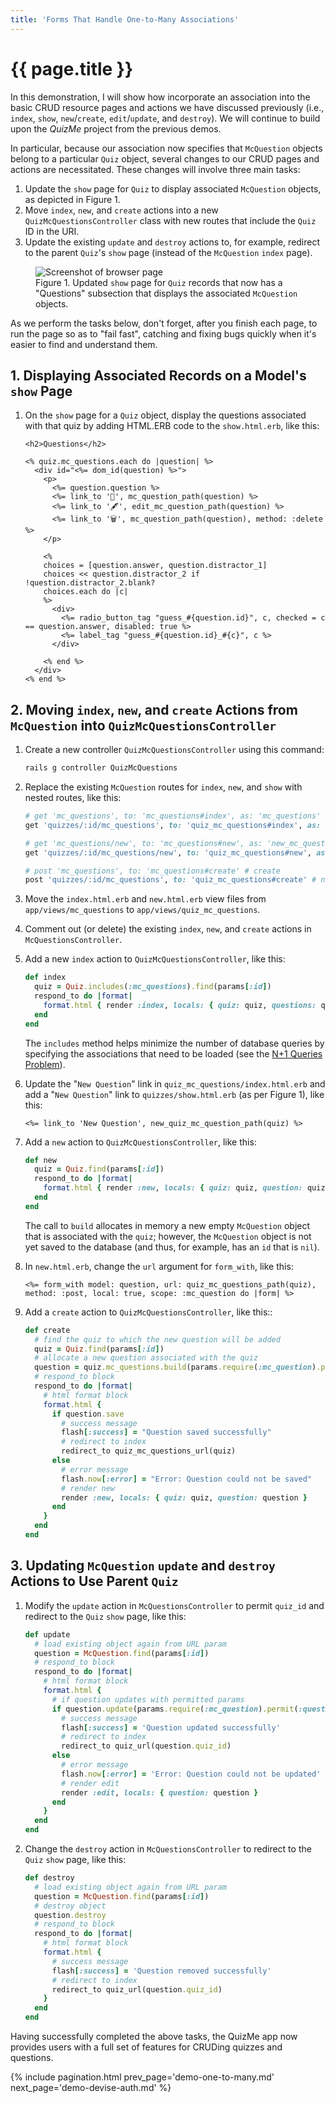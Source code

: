 ```yaml
---
title: 'Forms That Handle One-to-Many Associations'
---
```


# {{ page.title }}

In this demonstration, I will show how incorporate an association into the basic CRUD resource pages and actions we have discussed previously (i.e., `index`, `show`, `new`/`create`, `edit`/`update`, and `destroy`). We will continue to build upon the _QuizMe_ project from the previous demos.

In particular, because our association now specifies that `McQuestion` objects belong to a particular `Quiz` object, several changes to our CRUD pages and actions are necessitated. These changes will involve three main tasks:

1. Update the `show` page for `Quiz` to display associated `McQuestion` objects, as depicted in Figure 1.
1. Move `index`, `new`, and `create` actions into a new `QuizMcQuestionsController` class with new routes that include the `Quiz` ID in the URI.
1. Update the existing `update` and `destroy` actions to, for example, redirect to the parent `Quiz`'s `show` page (instead of the `McQuestion` `index` page).

<div class="figure-container mx-auto my-4" style="max-width: 960px;">
<figure class="figure">
<img src="{{ site.baseurl }}/resources/demo12_fig01.png" class="figure-img img-fluid rounded border" alt="Screenshot of browser page">
<figcaption class="figure-caption">Figure 1. Updated <code>show</code> page for <code>Quiz</code> records that now has a "Questions" subsection that displays the associated <code>McQuestion</code> objects.</figcaption>
</figure>
</div>

As we perform the tasks below, don't forget, after you finish each page, to run the page so as to "fail fast", catching and fixing bugs quickly when it's easier to find and understand them.

## 1. Displaying Associated Records on a Model's `show` Page

1. On the `show` page for a `Quiz` object, display the questions associated with that quiz by adding HTML.ERB code to the `show.html.erb`, like this:

    ```erb
    <h2>Questions</h2>

    <% quiz.mc_questions.each do |question| %>
      <div id="<%= dom_id(question) %>">
        <p>
          <%= question.question %>
          <%= link_to '🔎', mc_question_path(question) %>
          <%= link_to '🖋', edit_mc_question_path(question) %>
          <%= link_to '🗑', mc_question_path(question), method: :delete %>
        </p>

        <%
        choices = [question.answer, question.distractor_1]
        choices << question.distractor_2 if !question.distractor_2.blank?
        choices.each do |c|
        %>
          <div>
            <%= radio_button_tag "guess_#{question.id}", c, checked = c == question.answer, disabled: true %>
            <%= label_tag "guess_#{question.id}_#{c}", c %>
          </div>

        <% end %>
      </div>
    <% end %>
    ```

## 2. Moving `index`, `new`, and `create` Actions from `McQuestion` into `QuizMcQuestionsController`

1. Create a new controller `QuizMcQuestionsController` using this command:

    ```bash
    rails g controller QuizMcQuestions
    ```

1. Replace the existing `McQuestion` routes for `index`, `new`, and `show` with nested routes, like this:

    ```ruby
    # get 'mc_questions', to: 'mc_questions#index', as: 'mc_questions' # index
    get 'quizzes/:id/mc_questions', to: 'quiz_mc_questions#index', as: 'quiz_mc_questions' # nested index

    # get 'mc_questions/new', to: 'mc_questions#new', as: 'new_mc_question' # new
    get 'quizzes/:id/mc_questions/new', to: 'quiz_mc_questions#new', as: 'new_quiz_mc_question' # nested new

    # post 'mc_questions', to: 'mc_questions#create' # create
    post 'quizzes/:id/mc_questions', to: 'quiz_mc_questions#create' # nested create
    ```

1. Move the `index.html.erb` and `new.html.erb` view files from `app/views/mc_questions` to `app/views/quiz_mc_questions`.

1. Comment out (or delete) the existing `index`, `new`, and `create` actions in `McQuestionsController`.

1. Add a new `index` action to `QuizMcQuestionsController`, like this:

    ```ruby
    def index
      quiz = Quiz.includes(:mc_questions).find(params[:id])
      respond_to do |format|
        format.html { render :index, locals: { quiz: quiz, questions: quiz.mc_questions } }
      end
    end
    ```

    The `includes` method helps minimize the number of database queries by specifying the associations that need to be loaded (see the [N+1 Queries Problem](https://guides.rubyonrails.org/active_record_querying.html#eager-loading-associations)).

1. Update the "`New Question`" link in `quiz_mc_questions/index.html.erb` and add a "`New Question`" link to `quizzes/show.html.erb` (as per Figure 1), like this:

    ```erb
    <%= link_to 'New Question', new_quiz_mc_question_path(quiz) %>
    ```

1. Add a `new` action to `QuizMcQuestionsController`, like this:

    ```ruby
    def new
      quiz = Quiz.find(params[:id])
      respond_to do |format|
        format.html { render :new, locals: { quiz: quiz, question: quiz.mc_questions.build } }
      end
    end
    ```

    The call to `build` allocates in memory a new empty `McQuestion` object that is associated with the `quiz`; however, the `McQuestion` object is not yet saved to the database (and thus, for example, has an `id` that is `nil`).

1. In `new.html.erb`, change the `url` argument for `form_with`, like this:

    ```erb
    <%= form_with model: question, url: quiz_mc_questions_path(quiz), method: :post, local: true, scope: :mc_question do |form| %>
    ```

1. Add a `create` action to `QuizMcQuestionsController`, like this::

    ```ruby
    def create
      # find the quiz to which the new question will be added
      quiz = Quiz.find(params[:id])
      # allocate a new question associated with the quiz
      question = quiz.mc_questions.build(params.require(:mc_question).permit(:question, :answer, :distractor_1, :distractor_2))
      # respond_to block
      respond_to do |format|
        # html format block
        format.html {
          if question.save
            # success message
            flash[:success] = "Question saved successfully"
            # redirect to index
            redirect_to quiz_mc_questions_url(quiz)
          else
            # error message
            flash.now[:error] = "Error: Question could not be saved"
            # render new
            render :new, locals: { quiz: quiz, question: question }
          end
        }
      end
    end
    ```

## 3. Updating `McQuestion` `update` and `destroy` Actions to Use Parent `Quiz`

1. Modify the `update` action in `McQuestionsController` to permit `quiz_id` and redirect to the `Quiz` `show` page, like this:

    ```ruby
    def update
      # load existing object again from URL param
      question = McQuestion.find(params[:id])
      # respond_to block
      respond_to do |format|
        # html format block
        format.html {
          # if question updates with permitted params
          if question.update(params.require(:mc_question).permit(:question, :answer, :distractor_1, :distractor_2))
            # success message
            flash[:success] = 'Question updated successfully'
            # redirect to index
            redirect_to quiz_url(question.quiz_id)
          else
            # error message
            flash.now[:error] = 'Error: Question could not be updated'
            # render edit
            render :edit, locals: { question: question }
          end
        }
      end
    end
    ```

1. Change the `destroy` action in `McQuestionsController` to redirect to the `Quiz` `show` page, like this:

    ```ruby
    def destroy
      # load existing object again from URL param
      question = McQuestion.find(params[:id])
      # destroy object
      question.destroy
      # respond_to block
      respond_to do |format|
        # html format block
        format.html {
          # success message
          flash[:success] = 'Question removed successfully'
          # redirect to index
          redirect_to quiz_url(question.quiz_id)
        }
      end
    end
    ```

Having successfully completed the above tasks, the QuizMe app now provides users with a full set of features for CRUDing quizzes and questions.

{% include pagination.html prev_page='demo-one-to-many.md' next_page='demo-devise-auth.md' %}
